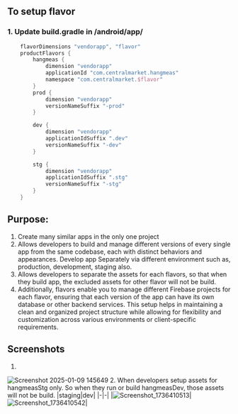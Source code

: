 ## To setup flavor
### 1. Update build.gradle in /android/app/

```gradle
    flavorDimensions "vendorapp", "flavor"
    productFlavors {
        hangmeas {
            dimension "vendorapp"
            applicationId "com.centralmarket.hangmeas"
            namespace "com.centralmarket.$flavor"
        }
        prod {
            dimension "vendorapp"
            versionNameSuffix "-prod"
        }

        dev {
            dimension "vendorapp"
            applicationIdSuffix ".dev"
            versionNameSuffix "-dev"
        }

        stg {
            dimension "vendorapp"
            applicationIdSuffix ".stg"
            versionNameSuffix "-stg"
        }
    }
```
## Purpose:
1. Create many similar apps in the only one project
2. Allows developers to build and manage different versions of every single app from the same codebase, each with distinct behaviors and appearances. Develop app Separately via different environment such as, production, development, staging also.
3. Allows developers to separate the assets for each flavors, so that when they build app, the excluded assets for other flavor will not be build.
4. Additionally, flavors enable you to manage different Firebase projects for each flavor, ensuring that each version of the app can have its own database or other backend services. This setup helps in maintaining a clean and organized project structure while allowing for flexibility and customization across various environments or client-specific requirements.
## Screenshots
1. 
![Screenshot 2025-01-09 145649](https://github.com/user-attachments/assets/d1f0702c-4dbc-40bc-b041-0a02075c376c)
2. When developers setup assets for hangmeasStg only. So when they run or build hangmeasDev, those assets will not be build.
|staging|dev|
|-|-|
|![Screenshot_1736410513](https://github.com/user-attachments/assets/08e9a56c-6f28-490e-bbd7-010e776eb98b)|![Screenshot_1736410542](https://github.com/user-attachments/assets/0222beb5-ecb0-4255-8d27-7dedd770d87c)|
